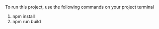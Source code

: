 To run this project, use the following commands on your project terminal

1. npm install
2. npm run build
